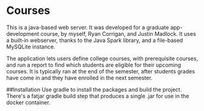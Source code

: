 # Courses
This is a java-based web server.
It was developed for a graduate app-development course, by myself, Ryan Corrigan, and Justin Madlock.
It uses a built-in webserver, thanks to the Java Spark library, and a file-based MySQLite instance.

The application lets users define college courses, with prerequisite courses, and run a report to find which students are eligible for their upcoming courses. It is typically ran at the end of the semester, after students grades have come in and they have enrolled in the next semester.

##Installation
Use gradle to install the packages and build the project.
There's a fatjar gradle build step that produces a single .jar for use in the docker container.

